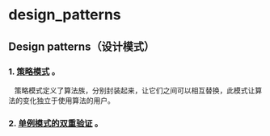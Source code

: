 # design_patterns
## Design patterns（设计模式）

### 1. [策略模式](https://github.com/sfturing/design_patterns/tree/master/src/cn/sftuirng/patterns/strategy) 。    
    策略模式定义了算法族，分别封装起来，让它们之间可以相互替换，此模式让算法的变化独立于使用算法的用户。
  
### 2. [单例模式的双重验证](https://github.com/sfturing/design_patterns/tree/master/src/cn/sftuirng/patterns/singleton) 。   

    


